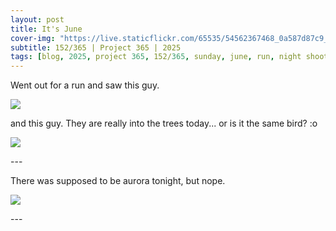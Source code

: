 ```yaml
---
layout: post
title: It's June
cover-img: "https://live.staticflickr.com/65535/54562367468_0a587d87c9_h.jpg"
subtitle: 152/365 | Project 365 | 2025
tags: [blog, 2025, project 365, 152/365, sunday, june, run, night shoot]
---
```

<style>
  .intro-header.big-img {
    background-position:center; 
  }
</style>
Went out for a run and saw this guy.
<p class="post-img-wrap">
  <img src="https://live.staticflickr.com/65535/54562126896_7e898b56b9_h.jpg">
</p>
and this guy. They are really into the trees today... or is it the same bird? :o
<p class="post-img-wrap">
  <img src="https://live.staticflickr.com/65535/54562366328_190b2ae21d_h.jpg">
</p>
---

There was supposed to be aurora tonight, but nope.
<p class="post-img-wrap">
  <img src="https://live.staticflickr.com/65535/54562367468_0a587d87c9_h.jpg">
</p>
---

